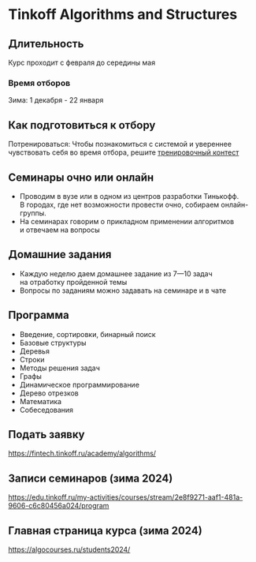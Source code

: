 # Tinkoff Algorithms and Structures

## Длительность
Курс проходит с февраля до середины мая

### Время отборов
Зима: 1 декабря - 22 января

## Как подготовиться к отбору
Потренироваться: Чтобы познакомиться с системой и увереннее чувствовать себя во время отбора, решите [тренировочный контест](https://fintech.tinkoff.ru/activities/contest/)

## Семинары очно или онлайн
- Проводим в вузе или в одном из центров разработки Тинькофф. В городах, где нет возможности провести очно, собираем онлайн-группы.
- На семинарах говорим о прикладном применении алгоритмов и отвечаем на вопросы

## Домашние задания
- Каждую неделю даем домашнее задание из 7—10 задач на отработку пройденной темы
- Вопросы по заданиям можно задавать на семинаре и в чате

## Программа
- Введение, сортировки, бинарный поиск
- Базовые структуры
- Деревья
- Строки
- Методы решения задач
- Графы
- Динамическое программирование
- Дерево отрезков
- Математика
- Собеседования

## Подать заявку
https://fintech.tinkoff.ru/academy/algorithms/

## Записи семинаров (зима 2024)
https://edu.tinkoff.ru/my-activities/courses/stream/2e8f9271-aaf1-481a-9606-c6c80456a024/program

## Главная страница курса (зима 2024)
https://algocourses.ru/students2024/